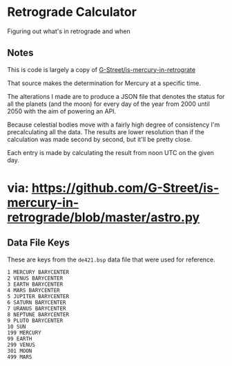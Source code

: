 # Retrograde Calculator

Figuring out what's in retrograde and when

## Notes

This is code is largely a copy of [G-Street/is-mercury-in-retrograte](https://github.com/G-Street/is-mercury-in-retrograde)

That source makes the determination for Mercury at a specific time.

The alterations I made are to produce a JSON file that denotes
the status for all the planets (and the moon) for every day of the
year from 2000 until 2050 with the aim of powering an API.

Because celestial bodies move with a fairly high degree of
consistency I'm precalculating all the data. The results are lower
resolution than if the calculation was made second by second, but
it'll be pretty close.

Each entry is made by calculating the result from noon UTC on the
given day.

# via: https://github.com/G-Street/is-mercury-in-retrograde/blob/master/astro.py

## Data File Keys

These are keys from the `de421.bsp` data file that
were used for reference.

```
1 MERCURY BARYCENTER
2 VENUS BARYCENTER
3 EARTH BARYCENTER
4 MARS BARYCENTER
5 JUPITER BARYCENTER
6 SATURN BARYCENTER
7 URANUS BARYCENTER
8 NEPTUNE BARYCENTER
9 PLUTO BARYCENTER
10 SUN
199 MERCURY
99 EARTH
299 VENUS
301 MOON
499 MARS
```
